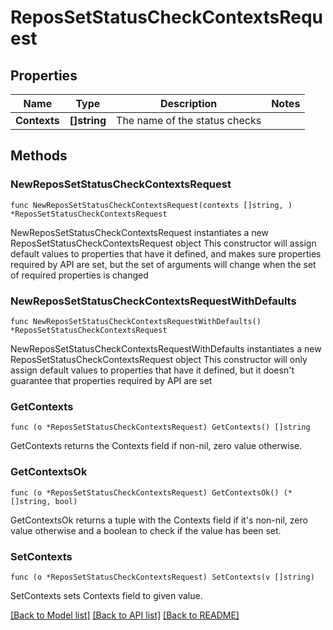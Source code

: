 # ReposSetStatusCheckContextsRequest

## Properties

Name | Type | Description | Notes
------------ | ------------- | ------------- | -------------
**Contexts** | **[]string** | The name of the status checks | 

## Methods

### NewReposSetStatusCheckContextsRequest

`func NewReposSetStatusCheckContextsRequest(contexts []string, ) *ReposSetStatusCheckContextsRequest`

NewReposSetStatusCheckContextsRequest instantiates a new ReposSetStatusCheckContextsRequest object
This constructor will assign default values to properties that have it defined,
and makes sure properties required by API are set, but the set of arguments
will change when the set of required properties is changed

### NewReposSetStatusCheckContextsRequestWithDefaults

`func NewReposSetStatusCheckContextsRequestWithDefaults() *ReposSetStatusCheckContextsRequest`

NewReposSetStatusCheckContextsRequestWithDefaults instantiates a new ReposSetStatusCheckContextsRequest object
This constructor will only assign default values to properties that have it defined,
but it doesn't guarantee that properties required by API are set

### GetContexts

`func (o *ReposSetStatusCheckContextsRequest) GetContexts() []string`

GetContexts returns the Contexts field if non-nil, zero value otherwise.

### GetContextsOk

`func (o *ReposSetStatusCheckContextsRequest) GetContextsOk() (*[]string, bool)`

GetContextsOk returns a tuple with the Contexts field if it's non-nil, zero value otherwise
and a boolean to check if the value has been set.

### SetContexts

`func (o *ReposSetStatusCheckContextsRequest) SetContexts(v []string)`

SetContexts sets Contexts field to given value.



[[Back to Model list]](../README.md#documentation-for-models) [[Back to API list]](../README.md#documentation-for-api-endpoints) [[Back to README]](../README.md)


